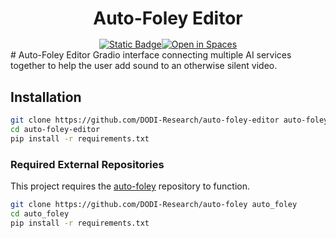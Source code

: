 <h1 style='text-align: center; margin-bottom: 1rem'> Auto-Foley Editor </h1>

<div style="display: flex; flex-direction: row; justify-content: center">
<a href="https://github.com/DODI-Research/auto-foley-editor" target="_blank"><img alt="Static Badge" src="https://img.shields.io/badge/github-white?logo=github&logoColor=black"></a>
<a href="https://huggingface.co/spaces/DODI-Research/auto-foley-editor" target="_blank"><img alt="Open in Spaces" src="https://huggingface.co/datasets/huggingface/badges/resolve/main/open-in-hf-spaces-sm-dark.svg"></a>
</div>
# Auto-Foley Editor
Gradio interface connecting multiple AI services together to help the user add sound to an otherwise silent video.

## Installation

```bash
git clone https://github.com/DODI-Research/auto-foley-editor auto-foley-editor
cd auto-foley-editor
pip install -r requirements.txt
```

### Required External Repositories
This project requires the [auto-foley](https://github.com/DODI-Research/auto-foley) repository to function.

```bash
git clone https://github.com/DODI-Research/auto-foley auto_foley
cd auto_foley
pip install -r requirements.txt
```